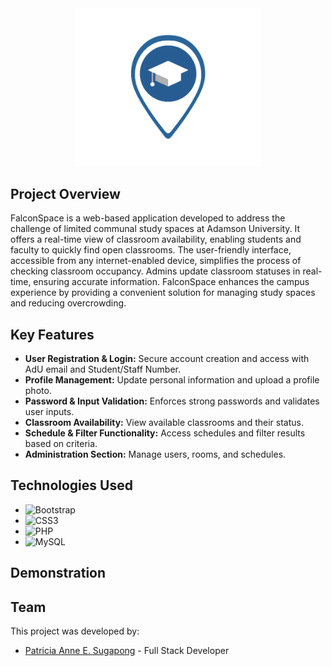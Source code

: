 <div align="center">
  <img src="images/homelogo.png" alt="FalconSpace Logo" width="300"/>
</div>

## Project Overview

FalconSpace is a web-based application developed to address the challenge of limited communal study spaces at Adamson University. It offers a real-time view of classroom availability, enabling students and faculty to quickly find open classrooms. The user-friendly interface, accessible from any internet-enabled device, simplifies the process of checking classroom occupancy. Admins update classroom statuses in real-time, ensuring accurate information. FalconSpace enhances the campus experience by providing a convenient solution for managing study spaces and reducing overcrowding.

## Key Features

- **User Registration & Login:** Secure account creation and access with AdU email and Student/Staff Number.
- **Profile Management:** Update personal information and upload a profile photo.
- **Password & Input Validation:** Enforces strong passwords and validates user inputs.
- **Classroom Availability:** View available classrooms and their status.
- **Schedule & Filter Functionality:** Access schedules and filter results based on criteria.
- **Administration Section:** Manage users, rooms, and schedules.

## Technologies Used
- ![Bootstrap](https://img.shields.io/badge/bootstrap-%238511FA.svg?style=for-the-badge&logo=bootstrap&logoColor=white)
- ![CSS3](https://img.shields.io/badge/css3-%231572B6.svg?style=for-the-badge&logo=css3&logoColor=white)
- ![PHP](https://img.shields.io/badge/php-%23777BB4.svg?style=for-the-badge&logo=php&logoColor=white)
- ![MySQL](https://img.shields.io/badge/mysql-4479A1.svg?style=for-the-badge&logo=mysql&logoColor=white)

## Demonstration

## Team

This project was developed by:

- [Patricia Anne E. Sugapong](https://github.com/PatriciaSugapong) - Full Stack Developer
